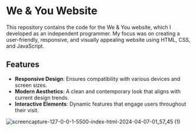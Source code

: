 # We & You Website 

This repository contains the code for the We & You website, which I developed as an independent programmer. My focus was on creating a user-friendly, responsive, and visually appealing website using HTML, CSS, and JavaScript.

## Features

- **Responsive Design**: Ensures compatibility with various devices and screen sizes.
- **Modern Aesthetics**: A clean and contemporary look that aligns with current design trends.
- **Interactive Elements**: Dynamic features that engage users throughout their visit.


![screencapture-127-0-0-1-5500-index-html-2024-04-07-01_57_45 (1)](https://github.com/mzkriam/We-You/assets/73972415/ec18f2e5-5c25-4cd7-81dd-39a11ff98921)
